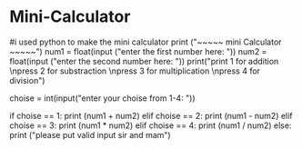 # Mini-Calculator
#i used python to make the mini calculator
print ("~~~~~ mini Calculator ~~~~~")
num1 = float(input ("enter the first number here: "))
num2 = float(input ("enter the second number here: "))
print("print 1 for addition \npress 2 for substraction \npress 3 for multiplication \npress 4 for division")

choise = int(input("enter your choise from 1-4: "))

if choise == 1:
  print (num1 + num2)
elif choise == 2:
    print (num1 - num2)
elif choise == 3:
      print (num1 * num2)
elif choise == 4:
        print (num1 / num2)
else:
        print ("please put valid input sir and mam")
